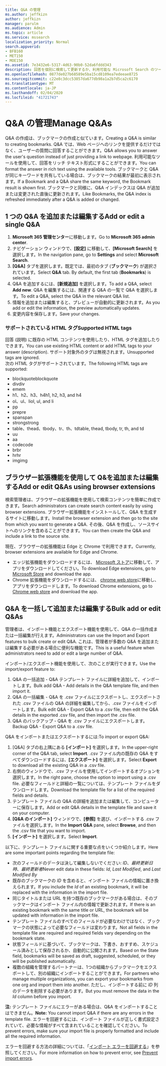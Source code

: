 ```yaml
---
title: Q&A の管理
ms.author: jeffkizn
author: jeffkizn
manager: parulm
ms.audience: Admin
ms.topic: article
ms.service: mssearch
localization_priority: Normal
search.appverid:
- BFB160
- MET150
- MOE150
ms.assetid: 7e3432e6-5317-4d63-90b0-52da6fddd343
description: 回答を個別に検索して更新するか、利用可能な Microsoft Search のツールを使用して一括ですべての回答を編集します
ms.openlocfilehash: 0877de027b68589e5ba15cd8109ea7edeeae8725
ms.sourcegitcommit: c22e8c3dcc53857da677db98a1a2b7d5ca2c6170
ms.translationtype: MT
ms.contentlocale: ja-JP
ms.lasthandoff: 02/04/2020
ms.locfileid: "41721743"
---
```

# <a name="manage-qas"></a><span data-ttu-id="aada6-103">Q&A の管理</span><span class="sxs-lookup"><span data-stu-id="aada6-103">Manage Q&As</span></span>

<span data-ttu-id="aada6-104">Q&A の作成は、ブックマークの作成と似ています。</span><span class="sxs-lookup"><span data-stu-id="aada6-104">Creating a Q&A is similar to creating bookmarks.</span></span> <span data-ttu-id="aada6-105">Q&A では、Web ページへのリンクを提供するだけではなく、ユーザーの質問に回答することができます。</span><span class="sxs-lookup"><span data-stu-id="aada6-105">Q&A allows you to answer the user's question instead of just providing a link to webpage.</span></span> <span data-ttu-id="aada6-106">利用可能なツールを使用して、回答をリッチ テキスト形式にすることができます。</span><span class="sxs-lookup"><span data-stu-id="aada6-106">You can format the answer in rich text using the available tools.</span></span> <span data-ttu-id="aada6-107">ブックマークと Q&A が同じキーワードを共有している場合は、ブックマークの結果が最初に表示されます。</span><span class="sxs-lookup"><span data-stu-id="aada6-107">If a Bookmark and a Q&A share the same keyword, the Bookmark result is shown first.</span></span> <span data-ttu-id="aada6-108">ブックマークと同様に、Q&A インデックスは Q&A が追加または変更された直後に更新されます。</span><span class="sxs-lookup"><span data-stu-id="aada6-108">Like Bookmarks, the Q&A index is refreshed immediately after a Q&A is added or changed.</span></span>

## <a name="add-or-edit-a-single-qa"></a><span data-ttu-id="aada6-109">1 つの Q&A を追加または編集する</span><span class="sxs-lookup"><span data-stu-id="aada6-109">Add or edit a single Q&A</span></span>

1. <span data-ttu-id="aada6-110">**Microsoft 365 管理センター**に移動します。</span><span class="sxs-lookup"><span data-stu-id="aada6-110">Go to **Microsoft 365 admin center**.</span></span>
1. <span data-ttu-id="aada6-111">ナビゲーション ウィンドウで、**[設定]** に移動して、**[Microsoft Search]** を選択します。</span><span class="sxs-lookup"><span data-stu-id="aada6-111">In the navigation pane, go to **Settings** and select **Microsoft Search**.</span></span>
1. <span data-ttu-id="aada6-112">**[Q&A]** タブを選択します。既定では、最初のタブ (**ブックマーク**) が選択されています。</span><span class="sxs-lookup"><span data-stu-id="aada6-112">Select **Q&A** tab. By default, the first tab (**Bookmarks**) is selected.</span></span>
1. <span data-ttu-id="aada6-113">Q&A を追加するには、**[新規追加]** を選択します。</span><span class="sxs-lookup"><span data-stu-id="aada6-113">To add a Q&A, select **Add new**.</span></span>
<span data-ttu-id="aada6-114">Q&A を編集するには、関連する Q&A の一覧で Q&A を選択します。</span><span class="sxs-lookup"><span data-stu-id="aada6-114">To edit a Q&A, select the Q&A in the relevant Q&A list.</span></span>
1. <span data-ttu-id="aada6-115">情報を追加または編集すると、プレビューが自動的に更新されます。</span><span class="sxs-lookup"><span data-stu-id="aada6-115">As you add or edit the information, the preview automatically updates.</span></span>
1. <span data-ttu-id="aada6-116">変更内容を保存します。</span><span class="sxs-lookup"><span data-stu-id="aada6-116">Save your changes.</span></span>

### <a name="supported-html-tags"></a><span data-ttu-id="aada6-117">サポートされている HTML タグ</span><span class="sxs-lookup"><span data-stu-id="aada6-117">Supported HTML tags</span></span>

<span data-ttu-id="aada6-118">回答 (説明) に既存の HTML コンテンツを使用したり、HTML タグを追加したりできます。</span><span class="sxs-lookup"><span data-stu-id="aada6-118">You can use existing HTML content or add HTML tags to your answer (description).</span></span> <span data-ttu-id="aada6-119">サポート対象外のタグは無視されます。</span><span class="sxs-lookup"><span data-stu-id="aada6-119">Unsupported tags are ignored.</span></span>  
<span data-ttu-id="aada6-120">次の HTML タグがサポートされています。</span><span class="sxs-lookup"><span data-stu-id="aada6-120">The following HTML tags are supported:</span></span>

- <span data-ttu-id="aada6-121">blockquote</span><span class="sxs-lookup"><span data-stu-id="aada6-121">blockquote</span></span>
- <span data-ttu-id="aada6-122">div</span><span class="sxs-lookup"><span data-stu-id="aada6-122">div</span></span>
- <span data-ttu-id="aada6-123">em</span><span class="sxs-lookup"><span data-stu-id="aada6-123">em</span></span>
- <span data-ttu-id="aada6-124">h1、h2、h3、h4</span><span class="sxs-lookup"><span data-stu-id="aada6-124">h1, h2, h3, and h4</span></span>
- <span data-ttu-id="aada6-125">ol、ul、li</span><span class="sxs-lookup"><span data-stu-id="aada6-125">ol, ul, and li</span></span>
- <span data-ttu-id="aada6-126">p</span><span class="sxs-lookup"><span data-stu-id="aada6-126">p</span></span>
- <span data-ttu-id="aada6-127">pre</span><span class="sxs-lookup"><span data-stu-id="aada6-127">pre</span></span>
- <span data-ttu-id="aada6-128">span</span><span class="sxs-lookup"><span data-stu-id="aada6-128">span</span></span>
- <span data-ttu-id="aada6-129">strong</span><span class="sxs-lookup"><span data-stu-id="aada6-129">strong</span></span>
- <span data-ttu-id="aada6-130">table、thead、tbody、tr、th、td</span><span class="sxs-lookup"><span data-stu-id="aada6-130">table, thead, tbody, tr, th, and td</span></span>
- <span data-ttu-id="aada6-131">u</span><span class="sxs-lookup"><span data-stu-id="aada6-131">u</span></span>
- <span data-ttu-id="aada6-132">a</span><span class="sxs-lookup"><span data-stu-id="aada6-132">a</span></span>
- <span data-ttu-id="aada6-133">code</span><span class="sxs-lookup"><span data-stu-id="aada6-133">code</span></span>
- <span data-ttu-id="aada6-134">br</span><span class="sxs-lookup"><span data-stu-id="aada6-134">br</span></span>
- <span data-ttu-id="aada6-135">hr</span><span class="sxs-lookup"><span data-stu-id="aada6-135">hr</span></span>
- <span data-ttu-id="aada6-136">img</span><span class="sxs-lookup"><span data-stu-id="aada6-136">img</span></span>

## <a name="add-or-edit-qas-using-browser-extensions"></a><span data-ttu-id="aada6-137">ブラウザー拡張機能を使用して Q&を追加または編集する</span><span class="sxs-lookup"><span data-stu-id="aada6-137">Add or edit Q&As using browser extensions</span></span>

<span data-ttu-id="aada6-138">検索管理者は、ブラウザーの拡張機能を使用して検索コンテンツを簡単に作成できます。</span><span class="sxs-lookup"><span data-stu-id="aada6-138">Search administrators can create search content easily by using browser extensions.</span></span> <span data-ttu-id="aada6-139">ブラウザー拡張機能をインストールして、Q&A を生成するサイトに移動します。</span><span class="sxs-lookup"><span data-stu-id="aada6-139">Install the browser extension and then go to the site from which you want to generate a Q&A.</span></span> <span data-ttu-id="aada6-140">その後、Q&A を作成し、ソースサイトへのリンクを含めることができます。</span><span class="sxs-lookup"><span data-stu-id="aada6-140">You can then create the Q&A and include a link to the source site.</span></span>

<span data-ttu-id="aada6-141">現在、ブラウザーの拡張機能は Edge と Chrome で利用できます。</span><span class="sxs-lookup"><span data-stu-id="aada6-141">Currently, browser extensions are available for Edge and Chrome.</span></span>

- <span data-ttu-id="aada6-142">エッジ拡張機能をダウンロードするには、 [Microsoft ストア](https://www.microsoft.com/p/microsoft-search-content-creator/9nrqdbcbwq55?activetab=pivot:overviewtab)に移動して、アプリをダウンロードしてください。</span><span class="sxs-lookup"><span data-stu-id="aada6-142">To download Edge extensions, go to [Microsoft Store](https://www.microsoft.com/p/microsoft-search-content-creator/9nrqdbcbwq55?activetab=pivot:overviewtab) and download the app.</span></span>
- <span data-ttu-id="aada6-143">Chrome 拡張機能をダウンロードするには、 [chrome web store](https://chrome.google.com/webstore/detail/microsoft-search-content/nocnablpaoeecfmfnjoheefkogmleipm)に移動し、アプリをダウンロードします。</span><span class="sxs-lookup"><span data-stu-id="aada6-143">To download Chrome extensions, go to [Chrome web store](https://chrome.google.com/webstore/detail/microsoft-search-content/nocnablpaoeecfmfnjoheefkogmleipm) and download the app.</span></span>

## <a name="bulk-add-or-edit-qas"></a><span data-ttu-id="aada6-144">Q&A を一括して追加または編集する</span><span class="sxs-lookup"><span data-stu-id="aada6-144">Bulk add or edit Q&As</span></span>

<span data-ttu-id="aada6-145">管理者は、インポート機能とエクスポート機能を使用して、Q&A の一括作成または一括編集が行えます。</span><span class="sxs-lookup"><span data-stu-id="aada6-145">Administrators can use the Import and Export features to bulk create or edit Q&A.</span></span> <span data-ttu-id="aada6-146">これは、管理者が多数の Q&A を追加または編集する必要がある場合に便利な機能です。</span><span class="sxs-lookup"><span data-stu-id="aada6-146">This is a useful feature when administrators need to add or edit a large number of Q&A.</span></span>

<span data-ttu-id="aada6-147">インポート/エクスポート機能を使用して、次のことが実行できます。</span><span class="sxs-lookup"><span data-stu-id="aada6-147">Use the import/export feature to:</span></span>

1. <span data-ttu-id="aada6-148">Q&A の一括追加 - Q&A テンプレート ファイルに詳細を追加して、インポートします。</span><span class="sxs-lookup"><span data-stu-id="aada6-148">Bulk add Q&A - Add details in the Q&A template file, and then import it.</span></span>
1. <span data-ttu-id="aada6-149">Q&A の一括編集 - Q&A を .csv ファイルにエクスポートし、エクスポートされた .csv ファイルの Q&A の詳細を編集してから、.csv ファイルをインポートします。</span><span class="sxs-lookup"><span data-stu-id="aada6-149">Bulk edit Q&A - Export Q&A to a .csv file, then edit the Q&A details in the exported .csv file, and then import the .csv file.</span></span>
1. <span data-ttu-id="aada6-150">Q&A のバックアップ - Q&A を .csv ファイルにエクスポートします。</span><span class="sxs-lookup"><span data-stu-id="aada6-150">Backup Q&A - Export Q&A to a .csv file.</span></span>

<span data-ttu-id="aada6-151">Q&A をインポートまたはエクスポートするには:</span><span class="sxs-lookup"><span data-stu-id="aada6-151">To import or export Q&A:</span></span>

1. <span data-ttu-id="aada6-152">[Q&A] タブの右上隅にある **[インポート]** を選択します。</span><span class="sxs-lookup"><span data-stu-id="aada6-152">In the upper-right corner of the Q&A tab, select **Import**.</span></span>
<span data-ttu-id="aada6-153">.csv ファイル内の既存の Q&A をすべてダウンロードするには、**[エクスポート]** を選択します。</span><span class="sxs-lookup"><span data-stu-id="aada6-153">Select **Export** to download all the existing Q&A in a .csv file.</span></span>
1. <span data-ttu-id="aada6-154">右側のウィンドウで、.csv ファイルを使用してインポートするオプションを選択します。</span><span class="sxs-lookup"><span data-stu-id="aada6-154">In the right pane, choose the option to import using a .csv file.</span></span>
<span data-ttu-id="aada6-155">必要なフィールドと詳細の一覧については、テンプレート ファイルをダウンロードします。</span><span class="sxs-lookup"><span data-stu-id="aada6-155">Download the template file for a list of the required fields and details.</span></span>
1. <span data-ttu-id="aada6-156">テンプレート ファイルの Q&A の詳細を追加または編集して、コンピューターに保存します。</span><span class="sxs-lookup"><span data-stu-id="aada6-156">Add or edit Q&A details in the template file and save it on your computer.</span></span>
1. <span data-ttu-id="aada6-157">**[Q&A のインポート]** ウィンドウで、**[参照]** を選び、インポートする .csv ファイルを選択します。</span><span class="sxs-lookup"><span data-stu-id="aada6-157">In the **Import Q&A** pane, select **Browse**, and then the .csv file that you want to import.</span></span>
1. <span data-ttu-id="aada6-158">**[インポート]** を選択します。</span><span class="sxs-lookup"><span data-stu-id="aada6-158">Select **Import**.</span></span>

<span data-ttu-id="aada6-159">以下に、テンプレート ファイルに関する重要な点をいくつか紹介します。</span><span class="sxs-lookup"><span data-stu-id="aada6-159">Here are some important points regarding the template file:</span></span>

- <span data-ttu-id="aada6-160">次のフィールドのデータは決して編集しないでください: *ID*、*最終更新日時*、*最終更新者*</span><span class="sxs-lookup"><span data-stu-id="aada6-160">Never edit data in these fields: *Id*, *Last Modified*, and *Last Modified By*</span></span>
- <span data-ttu-id="aada6-161">既存のブックマークの *ID* を含めると、インポート ファイルの情報に置き換えられます。</span><span class="sxs-lookup"><span data-stu-id="aada6-161">If you include the *Id* of an existing bookmark, it will be replaced with the information in the import file.</span></span>
- <span data-ttu-id="aada6-162">同じタイトルまたは URL を持つ既存のブックマークがある場合は、そのブックマークはインポート ファイル内の情報で更新されます。</span><span class="sxs-lookup"><span data-stu-id="aada6-162">If there is an existing bookmark with the same title or URL, the bookmark will be updated with information in the import file.</span></span>
- <span data-ttu-id="aada6-163">テンプレート ファイルのすべてのフィールドが必要なわけではなく、ブックマークの状態によって必要なフィールドは変わります。</span><span class="sxs-lookup"><span data-stu-id="aada6-163">Not all fields in the template file are required and required fields vary depending on the bookmark state.</span></span>
- <span data-ttu-id="aada6-164">状態フィールドに基づいて、ブックマークは、下書き、おすすめ、スケジュール済みとして保存されるか、自動的に公開されます。</span><span class="sxs-lookup"><span data-stu-id="aada6-164">Based on the State field, bookmarks will be saved as draft, suggested, scheduled, or they will be published automatically.</span></span>
- <span data-ttu-id="aada6-165">複数の組織を管理するパートナーは、1つの組織からブックマークをエクスポートして、別の組織にインポートすることができます。</span><span class="sxs-lookup"><span data-stu-id="aada6-165">For partners who manage multiple organizations, you can export your bookmarks from one org and import them into another.</span></span> <span data-ttu-id="aada6-166">ただし、インポートする前に *ID* 列のデータを削除する必要があります。</span><span class="sxs-lookup"><span data-stu-id="aada6-166">But you must remove the data in the *Id* column before you import.</span></span>

<span data-ttu-id="aada6-167">**注:** テンプレート ファイルにエラーがある場合は、Q&A をインポートすることはできません。</span><span class="sxs-lookup"><span data-stu-id="aada6-167">**Note:** You cannot import Q&A if there are any errors in the template file.</span></span> <span data-ttu-id="aada6-168">エラーを回避するには、インポート ファイルが正しく書式設定されていて、必要な情報がすべて含まれていることを確認してください。</span><span class="sxs-lookup"><span data-stu-id="aada6-168">To prevent errors, make sure your import file is properly formatted and include all the required information.</span></span>

<span data-ttu-id="aada6-169">エラーを回避する方法の詳細については、「[インポート エラーを回避する](manage-bookmarks.md#prevent-import-errors)」を参照してください。</span><span class="sxs-lookup"><span data-stu-id="aada6-169">For more information on how to prevent error, see [Prevent import errors](manage-bookmarks.md#prevent-import-errors).</span></span>
